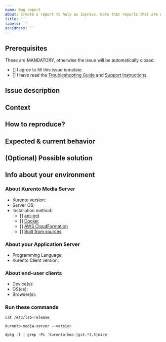 ```yaml
---
name: Bug report
about: Create a report to help us improve. Note that reports that are not bugs will generally not be accepted.
title: ''
labels: ''
assignees: ''
---
```


## Prerequisites

These are MANDATORY, otherwise the issue will be automatically closed.

<!-- Fill with an 'x'. -->
* [] I agree to fill this issue template.
* [] I have read the [Troubleshooting Guide] and [Support Instructions].

[Troubleshooting Guide]: https://doc-kurento.readthedocs.io/en/latest/user/troubleshooting.html
[Support Instructions]: https://github.com/Kurento/.github/blob/master/SUPPORT.md


## Issue description

<!--
A clear and concise description of what the bug is.

Debug logs or source code snippets should go inside ```triple backquotes```.
-->


## Context

<!--
How has this issue affected you? What are you trying to accomplish?
Providing context helps us come up with a solution.
-->


## How to reproduce?

<!--
Explain the exact steps that other developer should follow in order to
reproduce the same issue.

For example:
1. Create this pipeline: "..."
2. Use these settings: "..."
3. Click "Start"
4. See error
-->


## Expected & current behavior

<!-- Tell us what should happen, and what happens instead. -->


## (Optional) Possible solution

<!--
Not obligatory, but suggest a fix/reason for the bug,
or ideas on how to implement the solution.
-->


## Info about your environment

<!--
Include as many relevant details about the environment where you experienced
the issue. Include things like:

* What Kurento Endpoints are used, and how they are connected.
* If you are configuring STUN or TURN in Kurento and/or in the browsers.
* If the WebRTC streams are being relayed through your TURN servers.
* The network topology between servers / services / containers / etc.
* If there are any web proxies.

ANYTHING that you think might be relevant or useful.
-->


### About Kurento Media Server

* Kurento version:  <!-- E.g. 6.12.0, nightly -->
* Server OS:          <!-- E.g. Ubuntu 16.04 (Xenial), 18.04 (Bionic), etc. -->
* Installation method:
    <!-- Fill with an 'x' in the boxes that apply. -->
  - [] [apt-get]
  - [] [Docker]
  - [] [AWS CloudFormation]
  - [] [Built from sources]

[apt-get]: https://doc-kurento.readthedocs.io/en/latest/user/installation.html#installation-local
[Docker]: https://doc-kurento.readthedocs.io/en/latest/user/installation.html#installation-docker
[AWS CloudFormation]: https://doc-kurento.readthedocs.io/en/latest/user/installation.html#installation-aws
[Built from sources]: https://doc-kurento.readthedocs.io/en/latest/dev/dev_guide.html#dev-sources


### About your Application Server

* Programming Language:  <!-- E.g. Java, Node.js, browser JavaScript, etc. -->
* Kurento Client version:     <!-- E.g. 6.12.0, nightly -->


### About end-user clients

* Device(s):    <!-- E.g. PC, Mac, Android, iPhone, etc. -->
* OS(es):        <!-- E.g. Ubuntu 18.04, Windows 10, iOS 12, etc. -->
* Browser(s):  <!-- E.g. Firefox 74, Chrome 80, Safari 12.0, etc. -->


### Run these commands

<!--
Run these commands in your Kurento machine, and paste the output
inside the ```triple backquotes``` to preserve formatting.
-->

```
cat /etc/lsb-release
```

```
kurento-media-server --version
```

```
dpkg -l | grep -Pi 'kurento|kms-|gst.*1.5|nice'
```
